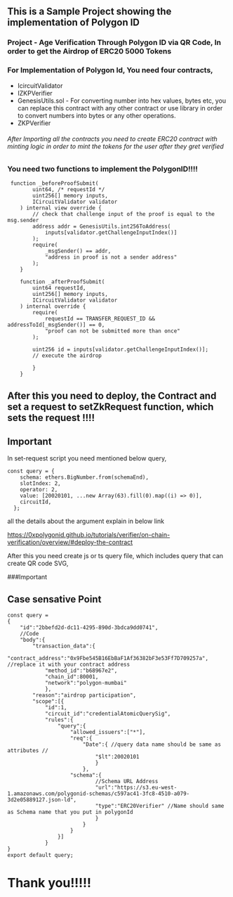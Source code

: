 ## This is a Sample Project showing the implementation of Polygon ID

### Project - Age Verification Through Polygon ID via QR Code, In order to get the Airdrop of ERC20 5000 Tokens

### For Implementation of Polygon Id, You need four contracts,

<div>
<ul>
   <li> IcircuitValidator </li>
    <li> IZKPVerifier </li>
    <li> GenesisUtils.sol - 
    For converting number into hex values, bytes etc, you can replace this contract with any other contract or use library in order to 
    convert numbers into bytes or any other operations. </li>
    <li>ZKPVerifier</li>
</ul>
</div>
<div>

<h6>After Importing all the contracts you need to create ERC20 contract with minting logic in order to mint the tokens for the user after they gret verified</h6>

### You need two functions to implement the PolygonID!!!!

</div>

```
 function _beforeProofSubmit(
        uint64, /* requestId */
        uint256[] memory inputs,
        ICircuitValidator validator
    ) internal view override {
        // check that challenge input of the proof is equal to the msg.sender
        address addr = GenesisUtils.int256ToAddress(
            inputs[validator.getChallengeInputIndex()]
        );
        require(
            _msgSender() == addr,
            "address in proof is not a sender address"
        );
    }
```

```
    function _afterProofSubmit(
        uint64 requestId,
        uint256[] memory inputs,
        ICircuitValidator validator
    ) internal override {
        require(
            requestId == TRANSFER_REQUEST_ID && addressToId[_msgSender()] == 0,
            "proof can not be submitted more than once"
        );

        uint256 id = inputs[validator.getChallengeInputIndex()];
        // execute the airdrop

        }
    }

```

## After this you need to deploy, the Contract and set a request to setZkRequest function, which sets the request !!!!

## Important

In set-request script you need mentioned below query,

```
const query = {
    schema: ethers.BigNumber.from(schemaEnd),
    slotIndex: 2,
    operator: 2,
    value: [20020101, ...new Array(63).fill(0).map((i) => 0)],
    circuitId,
  };
```

all the details about the argument explain in below link

https://0xpolygonid.github.io/tutorials/verifier/on-chain-verification/overview/#deploy-the-contract

After this you need create js or ts query file, which includes query that can create QR code SVG,

###Important

## Case sensative Point

```
const query = 
{  
    "id":"2bbefd2d-dc11-4295-890d-3bdca9dd0741",
    //Code
    "body":{
        "transaction_data":{
            "contract_address":"0x9Fbe545B16EbBaF1Af36382bF3e53Ff7D709257a",  //replace it with your contract address
            "method_id":"b68967e2",
            "chain_id":80001,
            "network":"polygon-mumbai"
            },
        "reason":"airdrop participation",
        "scope":[{
            "id":1,
            "circuit_id":"credentialAtomicQuerySig",
            "rules":{
                "query":{
                    "allowed_issuers":["*"],
                    "req":{ 
                        "Date":{ //query data name should be same as attributes // 
                            "$lt":20020101
                            }
                        },
                    "schema":{
                            //Schema URL Address
                            "url":"https://s3.eu-west-1.amazonaws.com/polygonid-schemas/c597ac41-3fc8-4510-a079-3d2e05889127.json-ld",  
                            "type":"ERC20Verifier" //Name should same as Schema name that you put in polygonId 
                            }
                        }
                    }
                }]
            }
}
export default query;
```

# Thank you!!!!!